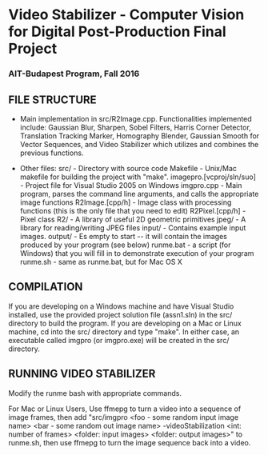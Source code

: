 # Video Stabilizer - Computer Vision for Digital Post-Production Final Project
### AIT-Budapest Program, Fall 2016

## FILE STRUCTURE

- Main implementation in src/R2Image.cpp.
    Functionalities implemented include: Gaussian Blur, Sharpen, Sobel Filters, Harris Corner Detector, Translation Tracking Marker, Homography Blender, Gaussian Smooth for Vector Sequences, and Video Stabilizer which utilizes and combines the previous functions. 

- Other files:
    src/ - Directory with source code
    Makefile - Unix/Mac makefile for building the project with "make". 
    imagepro.[vcproj/sln/suo] - Project file for Visual Studio 2005 on Windows
    imgpro.cpp - Main program, parses the command line arguments, and calls the appropriate image functions
    R2Image.[cpp/h] - Image class with processing functions (this is the only file that you need to edit)
    R2Pixel.[cpp/h] - Pixel class 
    R2/ - A library of useful 2D geometric primitives
    jpeg/ - A library for reading/writing JPEG files
    input/ - Contains example input images. 
    output/ - Es empty to start -- it will contain the images produced by your program (see below)
    runme.bat - a script (for Windows) that you will fill in to demonstrate execution of your program
    runme.sh - same as runme.bat, but for Mac OS X

## COMPILATION

If you are developing on a Windows machine and have Visual Studio installed, use the provided project solution file (assn1.sln) in the src/ directory to build the program. If you are developing on a Mac or Linux machine, cd into the src/ directory and type "make". In either case, an executable called imgpro (or imgpro.exe) will be created in
the src/ directory.

## RUNNING VIDEO STABILIZER

Modify the runme bash with appropriate commands. 

For Mac or Linux Users, 
Use ffmepg to turn a video into a sequence of image frames, then
add 
  "src/imgpro <foo - some random input image name> <bar - some random out image name> -videoStabilization <int: number of frames> <folder: input images> <folder: output images>" to runme.sh, then
use ffmepg to turn the image sequence back into a video.

